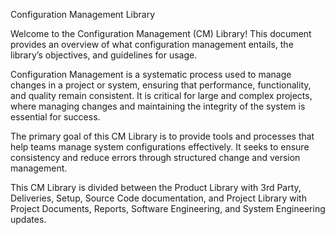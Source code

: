 Configuration Management Library

Welcome to the Configuration Management (CM) Library! This document provides an overview of what configuration management entails, the library’s objectives, and guidelines for usage.

Configuration Management is a systematic process used to manage changes in a project or system, ensuring that performance, functionality, and quality remain consistent. It is critical for large and complex projects, where managing changes and maintaining the integrity of the system is essential for success.

The primary goal of this CM Library is to provide tools and processes that help teams manage system configurations effectively. It seeks to ensure consistency and reduce errors through structured change and version management.

This CM Library is divided between the Product Library with 3rd Party, Deliveries, Setup, Source Code documentation, and Project Library with Project Documents, Reports, Software Engineering, and System Engineering updates. 